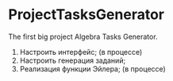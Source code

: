# ProjectTasksGenerator
The first big project Algebra Tasks Generator.
1) Настроить интерфейс; (в процессе)
2) Настроить генерация заданий;
3) Реализация функции Эйлера; (в процессе)
